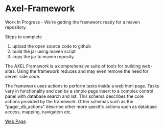 # Axel-Framework

Work In Progress - We're getting the framework ready for a maven repository.

Steps to complete<br/>
1. upload the open source code to github<br/>
2. build the jar using maven script<br/>
3. copy the jar to maven reposity.<br/>

The AXEL Framework is a comprehensive suite of tools for building web-sites. Using the framework
reduces and may even remove the need for server side code.

The framework uses actions to perform tasks inside a web html page. Tasks vary in functionality
and can be a simple page insert to a complex control panel with database search and list. This
schema describes the core actions provided by the framework. Other schemas such as the "pager_db_actions"
describe other more specific actions such as database access, mapping, navigation etc.

<a href="xmlactions.org">Web Page</a>
